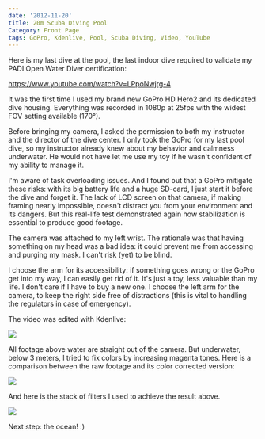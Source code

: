 ```yaml
---
date: '2012-11-20'
title: 20m Scuba Diving Pool
Category: Front Page
tags: GoPro, Kdenlive, Pool, Scuba Diving, Video, YouTube
---
```


Here is my last dive at the pool, the last indoor dive required to validate my PADI Open Water Diver certification:

https://www.youtube.com/watch?v=LPpoNwjrg-4

It was the first time I used my brand new GoPro HD Hero2 and its dedicated dive housing. Everything was recorded in 1080p at 25fps with the widest FOV setting available (170°).

Before bringing my camera, I asked the permission to both my instructor and the
director of the dive center. I only took the GoPro for my last pool dive, so my
instructor already knew about my behavior and calmness underwater. He would not
have let me use my toy if he wasn't confident of my ability to manage it.

I'm aware of task overloading issues. And I found out that a GoPro mitigate
these risks: with its big battery life and a huge SD-card, I just start it
before the dive and forget it. The lack of LCD screen on that camera, if making
framing nearly impossible, doesn't distract you from your environment and its
dangers. But this real-life test demonstrated again how stabilization is
essential to produce good footage.

The camera was attached to my left wrist. The rationale was that having something on my head was a bad idea: it could prevent me from accessing and purging my mask. I can't risk (yet) to be blind.

I choose the arm for its accessibility: if something goes wrong or the GoPro
get into my way, I can easily get rid of it. It's just a toy, less valuable than
my life. I don't care if I have to buy a new one. I choose the left arm for the
camera, to keep the right side free of distractions (this is vital to handling
the regulators in case of emergency).

The video was edited with Kdenlive:

![]({attach}kdenlive.jpg)

All footage above water are straight out of the camera. But underwater, below 3
meters, I tried to fix colors by increasing magenta tones. Here is a comparison
between the raw footage and its color corrected version:

![]({attach}underwater-color-correction-before-after.jpg)

And here is the stack of filters I used to achieve the result above.

![]({attach}underwater-color-correction-filters.jpg)

Next step: the ocean! :)
